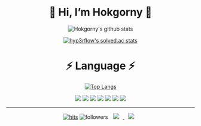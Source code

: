<div align=center><h1>👋 Hi, I’m Hokgorny 👋</h1></div>
  
<div align=center>
  
  ![Hokgorny's github stats](https://github-readme-stats.vercel.app/api?username=Hokgorny&show_icons=true&theme=radical)

  [![hyp3rflow's solved.ac stats](https://github-readme-solvedac-hyp3rflow.vercel.app/api/?handle=123kbg)](https://solved.ac/profile/123kbg)
  <!--[![Solved.ac Profile](http://mazassumnida.wtf/api/generate_badge?boj=123kbg)](https://solved.ac/123kbg)-->  
  
</div>

<div align=center><h1>⚡️ Language ⚡️</h1></div>

<div align=center>
  
[![Top Langs](https://github-readme-stats.vercel.app/api/top-langs/?username=Hokgorny&hide=tex&layout=compact&theme=dracula)](https://github.com/Hokgorny)

<img src ="https://img.shields.io/badge/Python-3776AB.svg?&style=for-the-badge&logo=Python&logoColor=white">
<img src="https://img.shields.io/badge/c++-00599C?style=for-the-badge&logo=c%2B%2B&logoColor=white">
<img src="https://img.shields.io/badge/html5-E34F26?style=for-the-badge&logo=html5&logoColor=white">
<img src="https://img.shields.io/badge/css3-1572B6?style=for-the-badge&logo=css3&logoColor=white">
<img src="https://img.shields.io/badge/javascript-F7DF1E?style=for-the-badge&logo=javascript&logoColor=black">
<img src="https://img.shields.io/badge/node.js-339933?style=for-the-badge&logo=Node.js&logoColor=white">
<img src="https://img.shields.io/badge/amazonaws-232F3E?style=for-the-badge&logo=amazonaws&logoColor=white">
  
  
<hr>

[![hits](https://hits.seeyoufarm.com/api/count/incr/badge.svg?url=https%3A%2F%2Fgithub.com%2FHokgorny&count_bg=%237A7A7A&title_bg=%23FFADCC&icon=reverbnation.svg&icon_color=%23FF0000&title=hits&edge_flat=false)](https://hits.seeyoufarm.com)
![followers](https://img.shields.io/github/followers/Hokgorny?style=social)
<a href="https://hokgorny.ga/">
  <img
    src="http://img.shields.io/badge/Blog-655ced?style=flat&logo=github&link=https://hokgorny.ga/"
style="height : auto; margin-left : 10px; margin-right : 10px;"/>
</a> 
<a href="mailto:123kbg@naver.com">
  <img
    src="https://img.shields.io/badge/Gmail-d14836?style=flat-square&logo=Gmail&logoColor=white&link=mailto:123kbg@naver.com"
style="height : auto; margin-left : 10px; margin-right : 10px;"/>
</a>  
  
</div>
